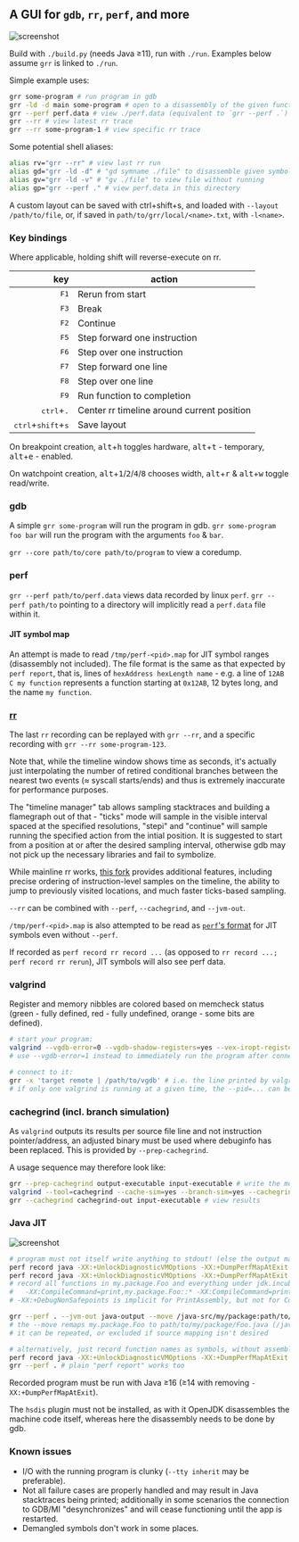 ## A GUI for `gdb`, `rr`, `perf`, and more

![screenshot](https://dzaima.github.io/images/grr-rr-perf.png)

Build with `./build.py` (needs Java ≥11), run with `./run`. Examples below assume `grr` is linked to `./run`.

Simple example uses:
```sh
grr some-program # run program in gdb
grr -ld -d main some-program # open to a disassembly of the given function
grr --perf perf.data # view ./perf.data (equivalent to `grr --perf .`)
grr --rr # view latest rr trace
grr --rr some-program-1 # view specific rr trace
```

Some potential shell aliases:
```sh
alias rv="grr --rr" # view last rr run
alias gd="grr -ld -d" # "gd symname ./file" to disassemble given symbol
alias gv="grr -ld -v" # "gv ./file" to view file without running
alias gp="grr --perf ." # view perf.data in this directory
```
A custom layout can be saved with ctrl+shift+s, and loaded with `--layout /path/to/file`, or, if saved in `path/to/grr/local/<name>.txt`, with `-l<name>`.

### Key bindings

Where applicable, holding shift will reverse-execute on rr.

|                                           key | action                                     |
|----------------------------------------------:|--------------------------------------------|
|                                 <kbd>F1</kbd> | Rerun from start                           |
|                                 <kbd>F3</kbd> | Break                                      |
|                                 <kbd>F2</kbd> | Continue                                   |
|                                 <kbd>F5</kbd> | Step forward one instruction               |
|                                 <kbd>F6</kbd> | Step over one instruction                  |
|                                 <kbd>F7</kbd> | Step forward one line                      |
|                                 <kbd>F8</kbd> | Step over one line                         |
|                                 <kbd>F9</kbd> | Run function to completion                 |
|                  <kbd>ctrl</kbd>+<kbd>.</kbd> | Center rr timeline around current position |
| <kbd>ctrl</kbd>+<kbd>shift</kbd>+<kbd>s</kbd> | Save layout                                |

On breakpoint creation, <kbd>alt</kbd>+<kbd>h</kbd> toggles hardware, <kbd>alt</kbd>+<kbd>t</kbd> - temporary, <kbd>alt</kbd>+<kbd>e</kbd> - enabled.

On watchpoint creation, <kbd>alt</kbd>+<kbd>1</kbd>/<kbd>2</kbd>/<kbd>4</kbd>/<kbd>8</kbd> chooses width, <kbd>alt</kbd>+<kbd>r</kbd> & <kbd>alt</kbd>+<kbd>w</kbd> toggle read/write.

### gdb

A simple `grr some-program` will run the program in gdb. `grr some-program foo bar` will run the program with the arguments `foo` & `bar`.

`grr --core path/to/core path/to/program` to view a coredump.



### perf

`grr --perf path/to/perf.data` views data recorded by linux `perf`. `grr --perf path/to` pointing to a directory will implicitly read a `perf.data` file within it.

#### JIT symbol map

An attempt is made to read `/tmp/perf-<pid>.map` for JIT symbol ranges (disassembly not included). The file format is the same as that expected by `perf report`, that is, lines of `hexAddress hexLength name` - e.g. a line of `12AB C my function` represents a function starting at `0x12AB`, 12 bytes long, and the name `my function`.



### [rr](https://rr-project.org/)

The last `rr` recording can be replayed with `grr --rr`, and a specific recording with `grr --rr some-program-123`.

Note that, while the timeline window shows time as seconds, it's actually just interpolating the number of retired conditional branches between the nearest two events (≈ syscall starts/ends) and thus is extremely inaccurate for performance purposes.

The "timeline manager" tab allows sampling stacktraces and building a flamegraph out of that - "ticks" mode will sample in the visible interval spaced at the specified resolutions, "stepi" and "continue" will sample running the specified action from the intial position. It is suggested to start from a position at or after the desired sampling interval, otherwise gdb may not pick up the necessary libraries and fail to symbolize.

While mainline rr works, [this fork](https://github.com/dzaima/rr/tree/lightweight-checkpoint) provides additional features, including precise ordering of instruction-level samples on the timeline, the ability to jump to previously visited locations, and much faster ticks-based sampling.

`--rr` can be combined with `--perf`, `--cachegrind`, and `--jvm-out`.

`/tmp/perf-<pid>.map` is also attempted to be read as [`perf`'s format](#jit-symbol-map) for JIT symbols even without `--perf`.

If recorded as `perf record rr record ...` (as opposed to `rr record ...; perf record rr rerun`), JIT symbols will also see perf data.



### valgrind

Register and memory nibbles are colored based on memcheck status (green - fully defined, red - fully undefined, orange - some bits are defined).

```sh
# start your program:
valgrind --vgdb-error=0 --vgdb-shadow-registers=yes --vex-iropt-register-updates=allregs-at-each-insn ./your-program
# use --vgdb-error=1 instead to immediately run the program after connecting to it, breaking upon hitting an issue

# connect to it:
grr -x 'target remote | /path/to/vgdb' # i.e. the line printed by valgrind above
# if only one valgrind is running at a given time, the --pid=... can be omitted, allowing reusing the single command across multiple invocations
```

### cachegrind (incl. branch simulation)

As `valgrind` outputs its results per source file line and not instruction pointer/address, an adjusted binary must be used where debuginfo has been replaced. This is provided by `--prep-cachegrind`.

A usage sequence may therefore look like:

```sh
grr --prep-cachegrind output-executable input-executable # write the modified executable to output-executable
valgrind --tool=cachegrind --cache-sim=yes --branch-sim=yes --cachegrind-out-file=cachegrind-out ./output-executable # run program, output data to cachegrind-out; tweak to needs
grr --cachegrind cachegrind-out input-executable # view results
```



### Java JIT

![screenshot](https://dzaima.github.io/images/grr-java.png)

```sh
# program must not itself write anything to stdout! (else the output may interleave assembly data printing, and afaict there's no way to redirect it)
perf record java -XX:+UnlockDiagnosticVMOptions -XX:+DumpPerfMapAtExit -XX:+PrintAssembly ... > java-output # record all functions
perf record java -XX:+UnlockDiagnosticVMOptions -XX:+DumpPerfMapAtExit -XX:+DebugNonSafepoints -XX:CompileCommand=print,my.package.Foo::functionName ... > java-output # record a specific function
# record all functions in my.package.Foo and everything under jdk.incubator.vector with:
#   -XX:CompileCommand=print,my.package.Foo::* -XX:CompileCommand=print,jdk.incubator.vector.*::*
# -XX:+DebugNonSafepoints is implicit for PrintAssembly, but not for CompileCommand (it might help with additional source mapping)

grr --perf . --jvm-out java-output --move /java-src/my/package:path/to/my/package
# the --move remaps my.package.Foo to path/to/my/package/Foo.java (/java-src/ is a hard-coded prefix to differentiate from other paths)
# it can be repeated, or excluded if source mapping isn't desired

# alternatively, just record function names as symbols, without assembly:
perf record java -XX:+UnlockDiagnosticVMOptions -XX:+DumpPerfMapAtExit ...
grr --perf . # plain "perf report" works too
```

Recorded program must be run with Java ≥16 (≥14 with removing `-XX:+DumpPerfMapAtExit`).

The `hsdis` plugin must not be installed, as with it OpenJDK disassembles the machine code itself, whereas here the disassembly needs to be done by gdb.



### Known issues

- I/O with the running program is clunky (`--tty inherit` may be preferable).
- Not all failure cases are properly handled and may result in Java stacktraces being printed; additionally in some scenarios the connection to GDB/MI "desynchronizes" and will cease functioning until the app is restarted.
- Demangled symbols don't work in some places.